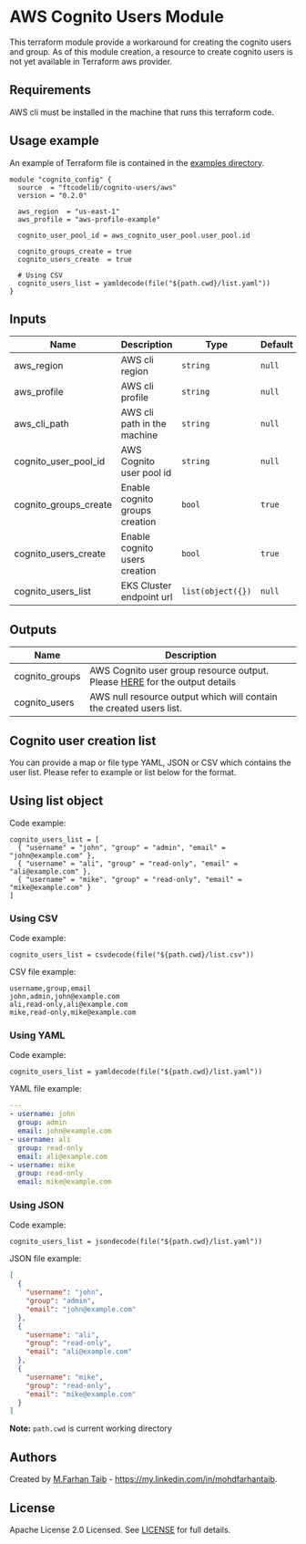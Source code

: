 # AWS Cognito Users Module

This terraform module provide a workaround for creating the cognito users and group. As of this module creation, a resource to create cognito users is not yet available in Terraform aws provider.

## Requirements

AWS cli must be installed in the machine that runs this terraform code.

## Usage example

An example of Terraform file is contained in the [examples directory](./examples).

```hcl
module "cognito_config" {
  source  = "ftcodelib/cognito-users/aws"
  version = "0.2.0"

  aws_region  = "us-east-1"
  aws_profile = "aws-profile-example"

  cognito_user_pool_id = aws_cognito_user_pool.user_pool.id

  cognito_groups_create = true
  cognito_users_create  = true

  # Using CSV
  cognito_users_list = yamldecode(file("${path.cwd}/list.yaml"))
}
```


## Inputs

| Name | Description | Type | Default | Required |
|------|-------------|------|---------|:--------:|
|aws\_region|AWS cli region|`string`|`null`|yes|
|aws\_profile|AWS cli profile|`string`|`null`|yes|
|aws\_cli\_path|AWS cli path in the machine|`string`|`null`|no|
|cognito\_user\_pool\_id|AWS Cognito user pool id|`string`|`null`|yes|
|cognito\_groups\_create|Enable cognito groups creation|`bool`|`true`|no|
|cognito\_users\_create|Enable cognito users creation|`bool`|`true`|no|
|cognito\_users\_list|EKS Cluster endpoint url|`list(object({})`|`null`|yes|


## Outputs

| Name | Description |
|---|---|
|cognito\_groups|AWS Cognito user group resource output. Please [HERE](https://registry.terraform.io/providers/hashicorp/aws/latest/docs/resources/cognito_user_group) for the output details|
|cognito\_users|AWS null resource output which will contain the created users list.|


## Cognito user creation list

You can provide a map or file type YAML, JSON or CSV which contains the user list. Please refer to example or list below for the format.


## Using list object

Code example:
```hcl
cognito_users_list = [
  { "username" = "john", "group" = "admin", "email" = "john@example.com" },
  { "username" = "ali", "group" = "read-only", "email" = "ali@example.com" },
  { "username" = "mike", "group" = "read-only", "email" = "mike@example.com" }
]
```


### Using CSV

Code example:
```hcl
cognito_users_list = csvdecode(file("${path.cwd}/list.csv"))
```

CSV file example:
```csv
username,group,email
john,admin,john@example.com
ali,read-only,ali@example.com
mike,read-only,mike@example.com
```


### Using YAML

Code example:
```hcl
cognito_users_list = yamldecode(file("${path.cwd}/list.yaml"))
```

YAML file example:
```yaml
---
- username: john
  group: admin
  email: john@example.com
- username: ali
  group: read-only
  email: ali@example.com
- username: mike
  group: read-only
  email: mike@example.com
```


### Using JSON

Code example:
```hcl
cognito_users_list = jsondecode(file("${path.cwd}/list.yaml"))
```

JSON file example:
```json
[
  {
    "username": "john",
    "group": "admin",
    "email": "john@example.com"
  },
  {
    "username": "ali",
    "group": "read-only",
    "email": "ali@example.com"
  },
  {
    "username": "mike",
    "group": "read-only",
    "email": "mike@example.com" 
  }
]
```

**Note:** `path.cwd` is current working directory


## Authors

Created by [M.Farhan Taib](https://github.com/ftcodelib) - https://my.linkedin.com/in/mohdfarhantaib.


## License

Apache License 2.0 Licensed. See [LICENSE](https://github.com/ftcodelib/aws_cognito_users/LICENSE) for full details.